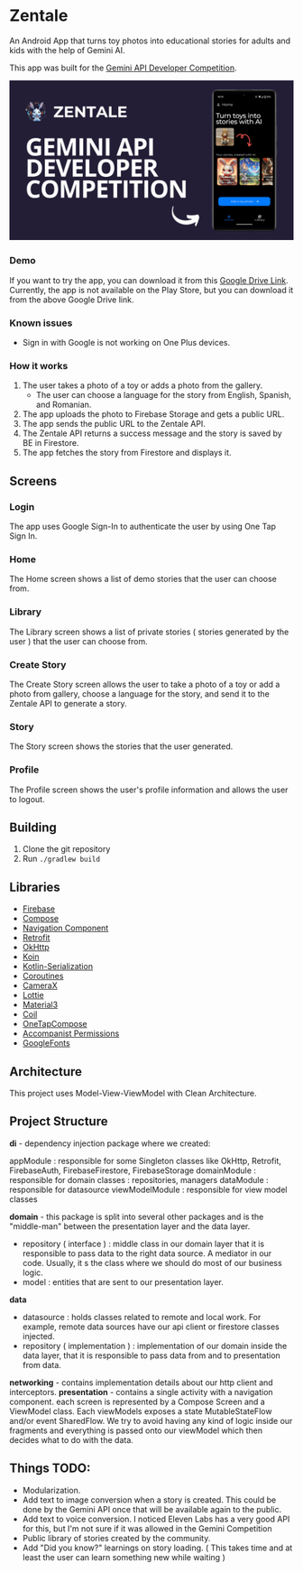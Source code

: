 # Zentale

An Android App that turns toy photos into educational stories for adults and kids with the help of Gemini AI. 

This app was built for the [Gemini API Developer Competition](https://ai.google.dev/competition/).

<img src="https://github.com/ivandrag/zentale-android/blob/main/thumbnail.png" width="1000">

### Demo

If you want to try the app, you can download it from this [Google Drive Link](https://drive.google.com/file/d/10hb6Zcy_XEyWcBH-1bNa2FtObnJlkAeq/view?usp=sharing).
Currently, the app is not available on the Play Store, but you can download it from the above Google Drive link.

### Known issues

* Sign in with Google is not working on One Plus devices.

### How it works

1. The user takes a photo of a toy or adds a photo from the gallery.
   * The user can choose a language for the story from English, Spanish, and Romanian.
2. The app uploads the photo to Firebase Storage and gets a public URL.
3. The app sends the public URL to the Zentale API.
4. The Zentale API returns a success message and the story is saved by BE in Firestore.
5. The app fetches the story from Firestore and displays it.

## Screens

### Login
The app uses Google Sign-In to authenticate the user by using One Tap Sign In.

### Home
The Home screen shows a list of demo stories that the user can choose from.

### Library
The Library screen shows a list of private stories ( stories generated by the user ) that the user can choose from.

### Create Story
The Create Story screen allows the user to take a photo of a toy or add a photo from gallery, choose a language for the story, and send it to the Zentale API to generate a story.

### Story
The Story screen shows the stories that the user generated.

### Profile
The Profile screen shows the user's profile information and allows the user to logout.

## Building

1. Clone the git repository
2. Run `./gradlew build`

## Libraries

- [Firebase][firebase]
- [Compose][compose]
- [Navigation Component][navigation]
- [Retrofit][retrofit]
- [OkHttp][okhttp]
- [Koin][koin]
- [Kotlin-Serialization][kotlin-serialization]
- [Coroutines][coroutines]
- [CameraX][camerax]
- [Lottie][lottie]
- [Material3][material3]
- [Coil][coil]
- [OneTapCompose][onetapcompose]
- [Accompanist Permissions][accompanist]
- [GoogleFonts][googlefonts]

[firebase]: https://firebase.google.com/
[navigation]: https://developer.android.com/guide/navigation
[retrofit]: https://square.github.io/retrofit/
[okhttp]: https://square.github.io/okhttp/
[koin]: https://insert-koin.io/
[compose]: https://developer.android.com/jetpack/compose
[coroutines]: https://kotlinlang.org/docs/coroutines-overview.html
[camerax]: https://developer.android.com/training/camerax
[lottie]: https://airbnb.io/lottie/
[material3]: https://m3.material.io/
[kotlin-serialization]: https://github.com/Kotlin/kotlinx.serialization
[coil]: https://github.com/coil-kt/coil
[onetapcompose]: https://github.com/stevdzasan/OneTapCompose
[accompanist]: https://google.github.io/accompanist/permissions/
[googlefonts]: https://developer.android.com/reference/kotlin/androidx/compose/ui/text/googlefonts/package-summary

## Architecture
This project uses Model-View-ViewModel with Clean Architecture.

## Project Structure
**di** - dependency injection package where we created:

appModule : responsible for some Singleton classes like OkHttp, Retrofit, FirebaseAuth, FirebaseFirestore, FirebaseStorage
domainModule : responsible for domain classes : repositories, managers
dataModule : responsible for datasource
viewModelModule : responsible for view model classes

**domain** - this package is split into several other packages and is the "middle-man" between the presentation layer and the data layer.

* repository ( interface ) : middle class in our domain layer that it is responsible to pass data to the right data source. A mediator in our code.
  Usually, it s the class where we should do most of our business logic.
* model : entities that are sent to our presentation layer.

**data**
* datasource : holds classes related to remote and local work. For example, remote data sources have our api client or firestore classes injected.
* repository ( implementation ) : implementation of our domain inside the data layer, that it is responsible to pass data from and to presentation from data.

**networking** - contains implementation details about our http client and interceptors.
**presentation** - contains a single activity with a navigation component. each screen is represented by a Compose Screen and a ViewModel class. Each viewModels exposes a state MutableStateFlow and/or event SharedFlow. We try to avoid having any kind of logic inside our fragments and everything is passed onto our viewModel which then decides what to do with the data.

## Things TODO:
* Modularization.
* Add text to image conversion when a story is created. This could be done by the Gemini API once that will be available again to the public.
* Add text to voice conversion. I noticed Eleven Labs has a very good API for this, but I'm not sure if it was allowed in the Gemini Competition
* Public library of stories created by the community.
* Add "Did you know?" learnings on story loading. ( This takes time and at least the user can learn something new while waiting )